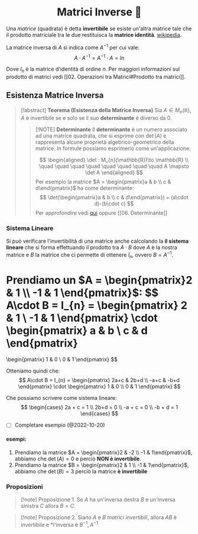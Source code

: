 
<h1  style="text-align: center;"> Matrici Inverse 🔄</h1>

Una *matrice* (quadrata) è detta **invertibile** se esiste un'altra matrice tale che il prodotto matriciale tra le due restituisca la **matrice identità**. [wikipedia](https://it.wikipedia.org/wiki/Matrice_invertibile).

La matrice inversa di $A$ si indica come $A^{-1}$ per cui vale:
$$
A\cdot A^{-1} = A^{-1} \cdot A = In
$$

Dove $I_{n}$ è la matrice d'identità di ordine $n$. Per maggiori informazioni sul prodotto di matrici vedi [[02. Operazioni tra Matrici#Prodotto tra matrici]].

## Esistenza Matrice Inversa

> [!abstract] **Teorema (Esistenza della Matrice Inversa)**
> Sia $A \in M_n(\mathbb{R})$, $A$ è invertibile se e solo se il suo **determinante** è diverso da $0$.
> > [!NOTE] **Determinante**
> Il **determinante** è un numero associato ad una matrice quadrata, che si esprime con $\det(A)$ e rappresenta alcune proprietà algebrico-geometrico della matrice. 
> In formule possiamo esprimerlo come un'applicazione:
>> 	
>> $$
  \begin{aligned}
  \det : M_{n}(\mathbb{R})\to \mathbb{R} \\
>> \quad \quad \quad \quad \quad \quad \quad \quad A \mapsto \det A
\end{aligned} 
>> $$
>> Per esempio la matrice $A = \begin{pmatrix}a & b  \\ c & d\end{pmatrix}$ ha come determinante:
>> $$
 \det(\begin{pmatrix}a & b  \\ c & d\end{pmatrix}) = (a\cdot d)-(b\cdot c) 
>> $$ 
>> Per approfondire vedi [qui](https://library.weschool.com/lezione/determinante-matrice-3x3-complemento-algebrico-teorema-laplace-binet-14335.html) oppure [[06. Determinante]] 


### Sistema Lineare
Si può verificare l'invertibilità di una matrice anche calcolando la **il sistema lineare** che si forma effettuando il prodotto tra $A\cdot B$ dove $A$ è la nostra matrice e $B$ la matrice che ci permette di ottenere $I_{n}$, ovvero $B= A^{-1}$. 

Prendiamo un $A = \begin{pmatrix}2 & 1  \\ -1 & 1 \end{pmatrix}$:
$$
A\cdot B = I_{n} = \begin{pmatrix}
2 & 1  \\ -1 & 1 
\end{pmatrix}
\cdot
\begin{pmatrix}
a & b  \\ c & d 
\end{pmatrix}
= 
\begin{pmatrix}
1 & 0  \\ 0 & 1
\end{pmatrix}
$$

Otteniamo quindi che:
$$
A\cdot B = I_{n} = \begin{pmatrix}
2a+c & 2b+d  \\ -a+c & -b+d 
\end{pmatrix}
\cdot
\begin{pmatrix}
1 & 0  \\ 0 & 1 
\end{pmatrix}
$$

Che possiamo scrivere come sistema lineare:
$$
\begin{cases}
2a + c = 1 \\
2b+d = 0 \\
-a + c = 0 \\
-b + d = 1
\end{cases}
$$

- [ ] Completare esempio (@2022-10-20)


#### esempi:
1. Prendiamo la matrice $A = \begin{pmatrix}2 & -2  \\ -1 & 1\end{pmatrix}$, abbiamo che $\det(A) = 0$ e perciò **NON è invertibile**. 
2. Prendiamo la matrice $B = \begin{pmatrix}2 & 1  \\ -1 & 1\end{pmatrix}$, abbiamo che $\det(B)=3$ perciò la matrice **è invertibile** 


### Proposizioni

> [!note] Proposizione 1.
> Se $A$ ha un'inversa destra $B$ e un'inversa sinistra $C$ allora $B=C$.

> [!note] Proposizione 2.
> Siano $A$ e $B$ *matrici invertibili*, allora $AB$ è invertibile e *l'inversa è $B^{-1}, A^{-1}$ 












